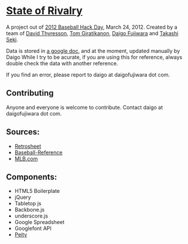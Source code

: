 # [State of Rivalry](http://stateofrivalry.com/)

A project out of [2012 Baseball Hack Day](http://baseballhackday.com/), March 24, 2012. Created by a team of [David Thyresson](http://www.stattleship.com/), [Tom Giratikanon](http://www.tgirat.com/), [Daigo Fujiwara](http://about.me/daigofujiwara) and [Takashi Seki](http://www.behance.net/takashi_graphics). 

Data is stored in [a google doc](https://docs.google.com/a/daigofujiwara.com/spreadsheet/pub?key=0Apvvlouo3eMgdHhDWF9vTThTODlxRnFMMWVjd09GdWc&amp;single=true&amp;gid=0&amp;output=html), and at the moment, updated manually by Daigo
While I try to be acurate, if you are using this for reference, always double check the data with another reference. 

If you find an error, please report to daigo at daigofujiwara dot com.

## Contributing
Anyone and everyone is welcome to contribute.
Contact daigo at daigofujiwara dot com.

## Sources:
* [Retrosheet](http://www.retrosheet.org/)
* [Baseball-Reference](http://www.baseball-references.com)
* [MLB.com](http://mlb.com)

## Components:
* HTML5 Boilerplate 
* jQuery
* Tabletop js
* Backbone.js
* underscore.js
* Google Spreadsheet
* Googlefont API
* [Peity](http://benpickles.github.com/peity/)
